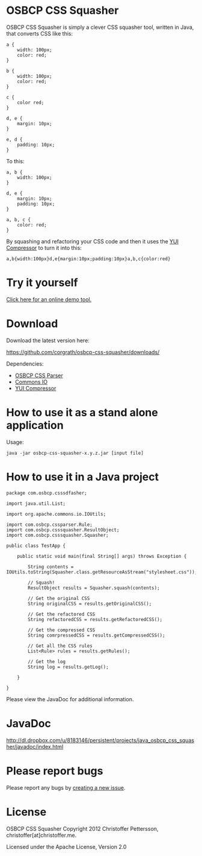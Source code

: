 OSBCP CSS Squasher
========================================

OSBCP CSS Squasher is simply a clever CSS squasher tool, written in Java, that converts CSS like this:

	a {
		width: 100px;
		color: red;
	}
	
	b {
		width: 100px;
		color: red;
	}
	
	c {
		color red;
	}
	
	d, e {
		margin: 10px;
	}
	
	e, d {
		padding: 10px;
	}
	
To this:
	
	a, b {
		width: 100px;
	}
	
	d, e {
		margin: 10px;
		padding: 10px;
	}
	
	a, b, c {
		color: red;
	}
	
By squashing and refactoring your CSS code and then it uses the [YUI Compressor](http://developer.yahoo.com/yui/compressor/) to turn it into this:

	a,b{width:100px}d,e{margin:10px;padding:10px}a,b,c{color:red}
		

Try it yourself
========================================

[Click here for an online demo tool.](http://osbcp-css-squasher-demo.appspot.com/)



Download
========================================
Download the latest version here:

https://github.com/corgrath/osbcp-css-squasher/downloads/

Dependencies:

* [OSBCP CSS Parser](https://github.com/corgrath/osbcp-css-parser)
* [Commons IO](http://commons.apache.org/io/download_io.cgi)
* [YUI Compressor](http://yuilibrary.com/download/yuicompressor/)


How to use it as a stand alone application
========================================

Usage:

	java -jar osbcp-css-squasher-x.y.z.jar [input file]


How to use it in a Java project
========================================

	package com.osbcp.csssdfasher;
	
	import java.util.List;
	
	import org.apache.commons.io.IOUtils;
	
	import com.osbcp.cssparser.Rule;
	import com.osbcp.csssquasher.ResultObject;
	import com.osbcp.csssquasher.Squasher;
	
	public class TestApp {
	
		public static void main(final String[] args) throws Exception {
	
			String contents = IOUtils.toString(Squasher.class.getResourceAsStream("stylesheet.css"));
	
			// Squash!
			ResultObject results = Squasher.squash(contents);
	
			// Get the original CSS
			String originalCSS = results.getOriginalCSS();
	
			// Get the refactored CSS
			String refactoredCSS = results.getRefactoredCSS();
	
			// Get the compressed CSS
			String comrpressedCSS = results.getCompressedCSS();
	
			// Get all the CSS rules
			List<Rule> rules = results.getRules();
	
			// Get the log
			String log = results.getLog();
	
		}
	
	}
	

Please view the JavaDoc for additional information.


JavaDoc
========================================

http://dl.dropbox.com/u/8183146/persistent/projects/java_osbcp_css_squasher/javadoc/index.html


Please report bugs
========================================

Please report any bugs by [creating a new issue](https://github.com/corgrath/osbcp-css-squasher/issues).


License
========================================

OSBCP CSS Squasher
Copyright 2012 Christoffer Pettersson, christoffer[at]christoffer.me.

Licensed under the Apache License, Version 2.0